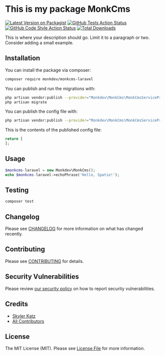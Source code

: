 # This is my package MonkCms

[![Latest Version on Packagist](https://img.shields.io/packagist/v/monkdev/monkcms-laravel.svg?style=flat-square)](https://packagist.org/packages/monkdev/monkcms-laravel)
[![GitHub Tests Action Status](https://img.shields.io/github/workflow/status/monkdev/monkcms-laravel/run-tests?label=tests)](https://github.com/monkdev/monkcms-laravel/actions?query=workflow%3Arun-tests+branch%3Amain)
[![GitHub Code Style Action Status](https://img.shields.io/github/workflow/status/monkdev/monkcms-laravel/Check%20&%20fix%20styling?label=code%20style)](https://github.com/monkdev/monkcms-laravel/actions?query=workflow%3A"Check+%26+fix+styling"+branch%3Amain)
[![Total Downloads](https://img.shields.io/packagist/dt/monkdev/monkcms-laravel.svg?style=flat-square)](https://packagist.org/packages/monkdev/monkcms-laravel)


This is where your description should go. Limit it to a paragraph or two. Consider adding a small example.


## Installation

You can install the package via composer:

```bash
composer require monkdev/monkcms-laravel
```

You can publish and run the migrations with:

```bash
php artisan vendor:publish --provider="Monkdev\MonkCms\MonkCmsServiceProvider" --tag="monkcms-laravel-migrations"
php artisan migrate
```

You can publish the config file with:
```bash
php artisan vendor:publish --provider="Monkdev\MonkCms\MonkCmsServiceProvider" --tag="monkcms-laravel-config"
```

This is the contents of the published config file:

```php
return [
];
```

## Usage

```php
$monkcms-laravel = new Monkdev\MonkCms();
echo $monkcms-laravel->echoPhrase('Hello, Spatie!');
```

## Testing

```bash
composer test
```

## Changelog

Please see [CHANGELOG](CHANGELOG.md) for more information on what has changed recently.

## Contributing

Please see [CONTRIBUTING](.github/CONTRIBUTING.md) for details.

## Security Vulnerabilities

Please review [our security policy](../../security/policy) on how to report security vulnerabilities.

## Credits

- [Skyler Katz](https://github.com/skylerkatz)
- [All Contributors](../../contributors)

## License

The MIT License (MIT). Please see [License File](LICENSE.md) for more information.
